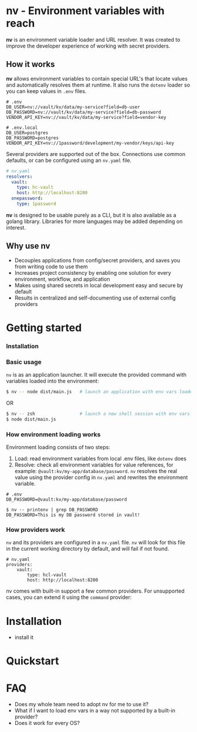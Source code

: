 # nv - Environment variables with reach

**nv** is an environment variable loader and URL resolver. It was created to improve the developer experience of working with secret providers.

## How it works

**nv** allows environment variables to contain special URL's that locate values and automatically resolves them at runtime. It also runs the `dotenv` loader so you can keep values in `.env` files.

```dotenv
# .env
DB_USER=nv://vault/kv/data/my-service?field=db-user
DB_PASSWORD=nv://vault/kv/data/my-service?field=db-password
VENDOR_API_KEY=nv://vault/kv/data/my-service?field=vendor-key

# .env.local
DB_USER=postgres
DB_PASSWORD=postgres
VENDOR_API_KEY=nv://1password/development/my-vendor/keys/api-key
```

Several providers are supported out of the box. Connections use common defaults, or can be configured using an `nv.yaml` file.

```yaml
# nv.yaml
resolvers:
  vault:
    type: hc-vault
    host: http://localhost:8200
  onepassword:
    type: 1password
```

**nv** is designed to be usable purely as a CLI, but it is also available as a golang library. Libraries for more languages may be added depending on interest.

## Why use nv

- Decouples applications from config/secret providers, and saves you from writing code to use them
- Increases project consistency by enabling one solution for every environment, workflow, and application
- Makes using shared secrets in local development easy and secure by default
- Results in centralized and self-documenting use of external config providers

# Getting started

### Installation

<!-- need a solution for distributing the CLI -->

### Basic usage

`nv` is as an application launcher. It will execute the provided command with variables loaded into the environment:

```bash
$ nv -- node dist/main.js   # launch an application with env vars loaded
```

OR

```bash
$ nv -- zsh                 # launch a new shell session with env vars loaded
$ node dist/main.js
```

### How environment loading works

Environment loading consists of two steps:

1. Load: read environment variables from local .env files, like `dotenv` does
2. Resolve: check all environment variables for value references, for example: `@vault:kv/my-app/database/password`. `nv` resolves the real value using the provider config in `nv.yaml` and rewrites the environment variable.

```
# .env
DB_PASSWORD=@vault:kv/my-app/database/password
```

```
$ nv -- printenv | grep DB_PASSWORD
DB_PASSWORD=This is my DB password stored in vault!
```

### How providers work

`nv` and its providers are configured in a `nv.yaml` file. `nv` will look for this file in the current working directory by default, and will fail if not found.

```
# nv.yaml
providers:
    vault:
        type: hcl-vault
        host: http://localhost:8200
```

nv comes with built-in support a few common providers. For unsupported cases, you can extend it using the `command` provider:

# Installation

- install it

# Quickstart

# FAQ

- Does my whole team need to adopt nv for me to use it?
- What if I want to load env vars in a way not supported by a built-in provider?
- Does it work for every OS?
